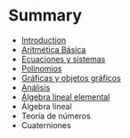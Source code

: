 # Summary

* [Introduction](README.md)
* [Aritmética Básica](SageMatematicas01)
* [Ecuaciones y sistemas](SageMatematicas02)
* [Polinomios](SageMatematicas03.md)
* [Gráficas y objetos gráficos](SageMatematicas04.md)
* [Análisis](SageMatematicas05.md)
* [Álgebra lineal elemental](SageMatematicas06.md)
* Álgebra lineal
* Teoría de números
* Cuaterniones

